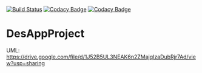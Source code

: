 [![Build Status](https://travis-ci.com/SanchezSDario/DesAppProject.svg?branch=master)](https://travis-ci.com/SanchezSDario/DesAppProject)
[![Codacy Badge](https://app.codacy.com/project/badge/Coverage/90a553359cf3488a82b9df97a433d430)](https://www.codacy.com/manual/SanchezSDario/DesAppProject?utm_source=github.com&utm_medium=referral&utm_content=SanchezSDario/DesAppProject&utm_campaign=Badge_Coverage)
[![Codacy Badge](https://api.codacy.com/project/badge/Grade/abb1b459d00d40649d545757439d746d)](https://app.codacy.com/manual/SanchezSDario/DesAppProject?utm_source=github.com&utm_medium=referral&utm_content=SanchezSDario/DesAppProject&utm_campaign=Badge_Grade_Settings)

# DesAppProject

UML: https://drive.google.com/file/d/1J52B5UL3NEAK6n2ZMajqIzaDubRjr7Ad/view?usp=sharing
